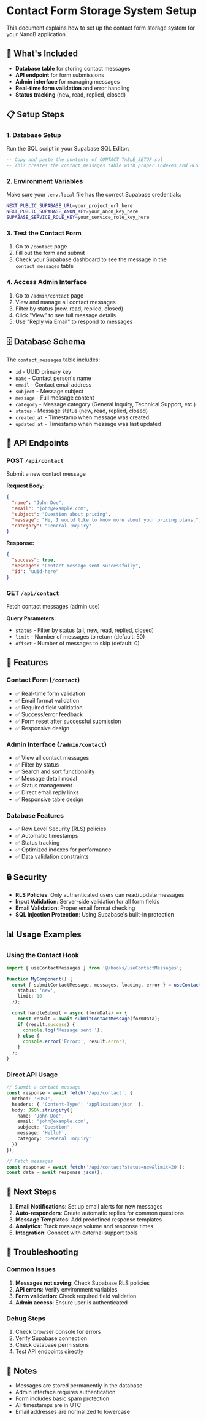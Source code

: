 # Contact Form Storage System Setup

This document explains how to set up the contact form storage system for your NanoB application.

## 🎯 What's Included

- **Database table** for storing contact messages
- **API endpoint** for form submissions
- **Admin interface** for managing messages
- **Real-time form validation** and error handling
- **Status tracking** (new, read, replied, closed)

## 📋 Setup Steps

### 1. Database Setup

Run the SQL script in your Supabase SQL Editor:

```sql
-- Copy and paste the contents of CONTACT_TABLE_SETUP.sql
-- This creates the contact_messages table with proper indexes and RLS policies
```

### 2. Environment Variables

Make sure your `.env.local` file has the correct Supabase credentials:

```bash
NEXT_PUBLIC_SUPABASE_URL=your_project_url_here
NEXT_PUBLIC_SUPABASE_ANON_KEY=your_anon_key_here
SUPABASE_SERVICE_ROLE_KEY=your_service_role_key_here
```

### 3. Test the Contact Form

1. Go to `/contact` page
2. Fill out the form and submit
3. Check your Supabase dashboard to see the message in the `contact_messages` table

### 4. Access Admin Interface

1. Go to `/admin/contact` page
2. View and manage all contact messages
3. Filter by status (new, read, replied, closed)
4. Click "View" to see full message details
5. Use "Reply via Email" to respond to messages

## 🗄️ Database Schema

The `contact_messages` table includes:

- `id` - UUID primary key
- `name` - Contact person's name
- `email` - Contact email address
- `subject` - Message subject
- `message` - Full message content
- `category` - Message category (General Inquiry, Technical Support, etc.)
- `status` - Message status (new, read, replied, closed)
- `created_at` - Timestamp when message was created
- `updated_at` - Timestamp when message was last updated

## 🔧 API Endpoints

### POST `/api/contact`
Submit a new contact message

**Request Body:**
```json
{
  "name": "John Doe",
  "email": "john@example.com",
  "subject": "Question about pricing",
  "message": "Hi, I would like to know more about your pricing plans.",
  "category": "General Inquiry"
}
```

**Response:**
```json
{
  "success": true,
  "message": "Contact message sent successfully",
  "id": "uuid-here"
}
```

### GET `/api/contact`
Fetch contact messages (admin use)

**Query Parameters:**
- `status` - Filter by status (all, new, read, replied, closed)
- `limit` - Number of messages to return (default: 50)
- `offset` - Number of messages to skip (default: 0)

## 🎨 Features

### Contact Form (`/contact`)
- ✅ Real-time form validation
- ✅ Email format validation
- ✅ Required field validation
- ✅ Success/error feedback
- ✅ Form reset after successful submission
- ✅ Responsive design

### Admin Interface (`/admin/contact`)
- ✅ View all contact messages
- ✅ Filter by status
- ✅ Search and sort functionality
- ✅ Message detail modal
- ✅ Status management
- ✅ Direct email reply links
- ✅ Responsive table design

### Database Features
- ✅ Row Level Security (RLS) policies
- ✅ Automatic timestamps
- ✅ Status tracking
- ✅ Optimized indexes for performance
- ✅ Data validation constraints

## 🔒 Security

- **RLS Policies**: Only authenticated users can read/update messages
- **Input Validation**: Server-side validation for all form fields
- **Email Validation**: Proper email format checking
- **SQL Injection Protection**: Using Supabase's built-in protection

## 📊 Usage Examples

### Using the Contact Hook

```typescript
import { useContactMessages } from '@/hooks/useContactMessages';

function MyComponent() {
  const { submitContactMessage, messages, loading, error } = useContactMessages({
    status: 'new',
    limit: 10
  });

  const handleSubmit = async (formData) => {
    const result = await submitContactMessage(formData);
    if (result.success) {
      console.log('Message sent!');
    } else {
      console.error('Error:', result.error);
    }
  };
}
```

### Direct API Usage

```typescript
// Submit a contact message
const response = await fetch('/api/contact', {
  method: 'POST',
  headers: { 'Content-Type': 'application/json' },
  body: JSON.stringify({
    name: 'John Doe',
    email: 'john@example.com',
    subject: 'Question',
    message: 'Hello!',
    category: 'General Inquiry'
  })
});

// Fetch messages
const response = await fetch('/api/contact?status=new&limit=20');
const data = await response.json();
```

## 🚀 Next Steps

1. **Email Notifications**: Set up email alerts for new messages
2. **Auto-responders**: Create automatic replies for common questions
3. **Message Templates**: Add predefined response templates
4. **Analytics**: Track message volume and response times
5. **Integration**: Connect with external support tools

## 🐛 Troubleshooting

### Common Issues

1. **Messages not saving**: Check Supabase RLS policies
2. **API errors**: Verify environment variables
3. **Form validation**: Check required field validation
4. **Admin access**: Ensure user is authenticated

### Debug Steps

1. Check browser console for errors
2. Verify Supabase connection
3. Check database permissions
4. Test API endpoints directly

## 📝 Notes

- Messages are stored permanently in the database
- Admin interface requires authentication
- Form includes basic spam protection
- All timestamps are in UTC
- Email addresses are normalized to lowercase
